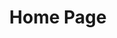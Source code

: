 ---
title: "Home Page"
layout: splash
permalink: /splash-page/
header:
  overlay_color: "#000"
  overlay_filter: "0.5"
  overlay_image: /assets/images/alina-grubnyak-unsplash.jpg
  actions:
    - label: "Say Hi!"
      url: "https://aayushmalik.github.io/contact/"
  caption: "Photo credit: Alina Grubnyak"
excerpt: "Nullam suscipit et nam, tellus velit pellentesque at malesuada, enim eaque. Quis nulla, netus tempor in diam gravida tincidunt, *proin faucibus* voluptate felis id sollicitudin."
intro: 
  - excerpt: 'Nullam suscipit et nam, tellus velit pellentesque at malesuada, enim eaque. Quis nulla, netus tempor in diam gravida tincidunt, *proin faucibus* voluptate felis id sollicitudin. Centered with `type="center"`'
---